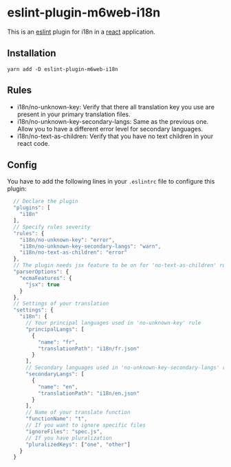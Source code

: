 # eslint-plugin-m6web-i18n

This is an [eslint](http://eslint.org/) plugin for i18n in a [react](https://facebook.github.io/react/) application.

## Installation

``` shell
yarn add -D eslint-plugin-m6web-i18n
```

## Rules

 * i18n/no-unknown-key: Verify that there all translation key you use are present in your primary translation files.
 * i18n/no-unknown-key-secondary-langs: Same as the previous one. Allow you to have a different error level for secondary languages.
 * i18n/no-text-as-children: Verify that you have no text children in your react code.
 
## Config

You have to add the following lines in your `.eslintrc` file to configure this plugin:

```js
  // Declare the plugin
  "plugins": [
    "i18n"
  ],
  // Specify rules severity
  "rules": {
    "i18n/no-unknown-key": "error",
    "i18n/no-unknown-key-secondary-langs": "warn",
    "i18n/no-text-as-children": "error"
  },
  // The plugin needs jsx feature to be on for 'no-text-as-children' rule
  "parserOptions": {
    "ecmaFeatures": {
      "jsx": true
    }
  },
  // Settings of your translation
  "settings": {
    "i18n": {
      // Your principal languages used in 'no-unknown-key' rule
      "principalLangs": [
        {
          "name": "fr",
          "translationPath": "i18n/fr.json"
        }
      ],
      // Secondary languages used in 'no-unknown-key-secondary-langs' rule
      "secondaryLangs": [
        {
          "name": "en",
          "translationPath": "i18n/en.json"
        }
      ],
      // Name of your translate function
      "functionName": "t",
      // If you want to ignore specific files
      "ignoreFiles": "spec.js",
      // If you have pluralization
      "pluralizedKeys": ["one", "other"]
    }
  }
```
